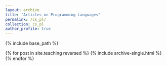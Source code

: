 ```yaml
---
layout: archive
title: "Articles on Programming Languages"
permalink: /cs_pl/
collection: cs_pl
author_profile: true
---
```



{% include base_path %}

{% for post in site.teaching reversed %}
  {% include archive-single.html %}
{% endfor %}